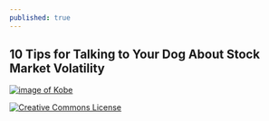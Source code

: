 ```yaml
---
published: true
---
```

## 10 Tips for Talking to Your Dog About Stock Market Volatility

[![image of Kobe](https://lh3.googleusercontent.com/nKlnvThaf69yPVzKi-z5d40Y1b6_AadUOdpGdzQgbdk-R9KCwrG3dwb25arZpSKHa59DrVluxrCzGPEO906kFqgCfk6eTc4-cJP6rg_nSbh9xZaQPVwVtakyIqSehaSBoHZb81-QWbcSqCImVgbgGdLoOVFrxtgjdV5Uk5BpM09cE-MMufM1gU6UUUG06sKMCuwGQLuhhMGi3rc7z_a7-o5t646b0wGjw-UtyfjP2Hj2vxGMn5qx5leB1I_v671FqpoiWrXCcJOBw6VYP0CDl9k3qd_8Yu80q7TBy4mk7ICCUKdLwibjSoTTl6NVWWsQ8xMdW6HJrQ5wCONbqt4IHG0-1M7HQw8RgkTTC0hbAnBscFKmi1fi2JzvPHw5ShqlLAsvkH-5A4ealYVwPhqSOHah4VsSmo85UCBUhRp1VaSKpD74WdAQbfT4DBam6kX2l7NEwUk9AGTH7QVE4DxzqoEDkr-xS0uE_BbyyaEc-UNhyHpkcxPoQko17ebB_f0q3dCLjbTf5H4s_j-I_562oTFGddU2rx5cHbVrbSwzeLwFukCepWlduyVP_GfzWpx5AAU5DFC2jkARHwM_s3EyEQ8ng1Ti6fB83GqjEiil20x_Mx_hOazj1CA5H7vOho88dG6QSIqtb-oxWd9ihZ-xeUksk7F3fjJuYRw616Hh1YBFwiMlXhrlQosZdJyOI_k=w449-h797-no?authuser=0)](https://lh3.googleusercontent.com/nKlnvThaf69yPVzKi-z5d40Y1b6_AadUOdpGdzQgbdk-R9KCwrG3dwb25arZpSKHa59DrVluxrCzGPEO906kFqgCfk6eTc4-cJP6rg_nSbh9xZaQPVwVtakyIqSehaSBoHZb81-QWbcSqCImVgbgGdLoOVFrxtgjdV5Uk5BpM09cE-MMufM1gU6UUUG06sKMCuwGQLuhhMGi3rc7z_a7-o5t646b0wGjw-UtyfjP2Hj2vxGMn5qx5leB1I_v671FqpoiWrXCcJOBw6VYP0CDl9k3qd_8Yu80q7TBy4mk7ICCUKdLwibjSoTTl6NVWWsQ8xMdW6HJrQ5wCONbqt4IHG0-1M7HQw8RgkTTC0hbAnBscFKmi1fi2JzvPHw5ShqlLAsvkH-5A4ealYVwPhqSOHah4VsSmo85UCBUhRp1VaSKpD74WdAQbfT4DBam6kX2l7NEwUk9AGTH7QVE4DxzqoEDkr-xS0uE_BbyyaEc-UNhyHpkcxPoQko17ebB_f0q3dCLjbTf5H4s_j-I_562oTFGddU2rx5cHbVrbSwzeLwFukCepWlduyVP_GfzWpx5AAU5DFC2jkARHwM_s3EyEQ8ng1Ti6fB83GqjEiil20x_Mx_hOazj1CA5H7vOho88dG6QSIqtb-oxWd9ihZ-xeUksk7F3fjJuYRw616Hh1YBFwiMlXhrlQosZdJyOI_k=w449-h797-no?authuser=0)


[![Creative Commons License](https://i.creativecommons.org/l/by-nc-nd/3.0/88x31.png)](https://creativecommons.org/licenses/by-nc-nd/3.0/)
